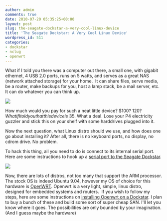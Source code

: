 ```yaml
---
author: admin
comments: true
date: 2010-07-20 05:35:25+00:00
layout: post
slug: the-seagate-dockstar-a-very-cool-linux-device
title: 'The Seagate Dockstar: A Very Cool Linux Device'
wordpress_id: 511
categories:
- dockstar
- nclug
- openwrt
---
```


What if I told you there was a computer out there, a small one, with gigabit ethernet, 4 USB 2.0 ports, runs on 5 watts, and serves as a great NAS (network attached storage) for your home.  It can share files, serve media, be a router, make backups for you, host a lamp stack, be a mail server, etc. It can do whatever you can think up.

[![](/uploads/dockstar.jpg)](/uploads/dockstar.jpg)

How much would you pay for such a neat little device? $100? $120? What if I told you that this device is ~$35. What a deal. Lose your P4 electricity guzzler and stick this on your shelf with some harddrives plugged into it.

Now the next question, what Linux distro should we use, and how does one go about installing it? After all, there is no keyboard ports, no display, no cdrom drive. No problem.

To hack this thing, all you need to do is connect to its internal serial port. Here are some instructions to hook up a [serial port to the Seagate Dockstar](http://wiki.xkyle.com/Seagate_Dockstar).

[![](/uploads/2010-07-19-23.31.22-300x224.jpg)](/uploads/2010-07-19-23.31.22.jpg)

Now, there are lots of distros, not too many that support the ARM processor. The stock OS is indeed Ubuntu 9.04, however my OS of choice for this hardware is [OpenWRT](http://openwrt.org). Openwrt is a very light, simple, linux distro, designed for embedded systems and routers.  If you wish to follow my steps, here are some instructions on [installing Openwrt on a Dockstar](http://wiki.xkyle.com/Install_Openwrt_on_a_Seagate_Dockstar). I plan to buy a bunch of these and build some sort of super cheap SAN. I'll let you know where it goes. The possibilities are only bounded by your imagination. (And I guess maybe the hardware)
